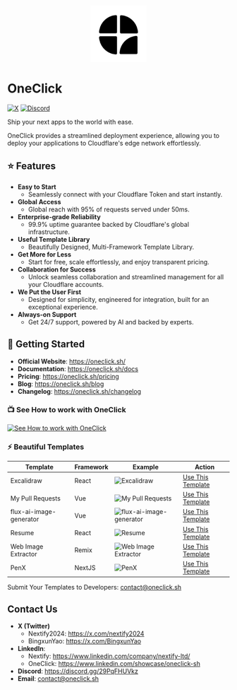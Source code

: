 <div align="center" width="100%">
    <img src="./oneclick.png" width="128" alt="" />
</div>

# OneClick </br>

[![X][x-badge]][x-badge-link]
[![Discord][discord-badge]][discord-badge-link]

Ship your next apps to the world with ease.

OneClick provides a streamlined deployment experience, allowing you to deploy your applications to Cloudflare's edge network effortlessly.

## ⭐ Features

- **Easy to Start**
  - Seamlessly connect with your Cloudflare Token and start instantly.
- **Global Access**
  - Global reach with 95% of requests served under 50ms.
- **Enterprise-grade Reliability**
  - 99.9% uptime guarantee backed by Cloudflare's global infrastructure.
- **Useful Template Library**
  - Beautifully Designed, Multi-Framework Template Library.
- **Get More for Less**
  - Start for free, scale effortlessly, and enjoy transparent pricing.
- **Collaboration for Success**
  - Unlock seamless collaboration and streamlined management for all your Cloudflare accounts.
- **We Put the User First**
  - Designed for simplicity, engineered for integration, built for an exceptional experience.
- **Always-on Support**
  - Get 24/7 support, powered by AI and backed by experts.

## 🚀 Getting Started

- **Official Website**: https://oneclick.sh/
- **Documentation**: https://oneclick.sh/docs
- **Pricing**: https://oneclick.sh/pricing
- **Blog**: https://oneclick.sh/blog
- **Changelog**: https://oneclick.sh/changelog

### 📺 See How to work with OneClick

[![See How to work with OneClick](https://img.youtube.com/vi/xm0NYxuOK9I/0.jpg)](https://youtu.be/xm0NYxuOK9I?si=jJHMYWhTgR-xrL0o "How to work with OneClick")

### ⚡ Beautiful Templates

| Template                | Framework | Example                                                                    | Action                                         |
|-------------------------|-----------|----------------------------------------------------------------------------|------------------------------------------------|
| Excalidraw              | React     | ![Excalidraw](https://oneclick.sh/excalidraw.png)                          | [Use This Template](https://oneclick.sh/login) |
| My Pull Requests        | Vue       | ![My Pull Requests](https://oneclick.sh/my-pull-requests.png)              | [Use This Template](https://oneclick.sh/login) |
| flux-ai-image-generator | Vue       | ![flux-ai-image-generator](https://oneclick.sh/flux-ai-generate-image.png) | [Use This Template](https://oneclick.sh/login) |
| Resume                  | React     | ![Resume](https://oneclick.sh/resume.png)                                  | [Use This Template](https://oneclick.sh/login) |
| Web Image Extractor     | Remix     | ![Web Image Extractor](https://oneclick.sh/extract.png)                    | [Use This Template](https://oneclick.sh/login) |
| PenX                    | NextJS    | ![PenX](https://oneclick.sh/penx.png)                                      | [Use This Template](https://oneclick.sh/login) |

Submit Your Templates to Developers: [contact@oneclick.sh](mailto:contact@oneclick.sh)

## Contact Us

- **X (Twitter)**
  - Nextify2024: https://x.com/nextify2024
  - BingxunYao: https://x.com/BingxunYao
- **LinkedIn**:
  - Nextify: https://www.linkedin.com/company/nextify-ltd/
  - OneClick: https://www.linkedin.com/showcase/oneclick-sh
- **Discord**: https://discord.gg/29PqFHUVkz
- **Email**: [contact@oneclick.sh](mailto:contact@oneclick.sh)


<!-- Badges and links -->

[x-badge]: https://img.shields.io/twitter/follow/nextify2024
[x-badge-link]: https://x.com/nextify2024
[discord-badge]: https://img.shields.io/discord/1311898040881119302
[discord-badge-link]: https://discord.gg/29PqFHUVkz